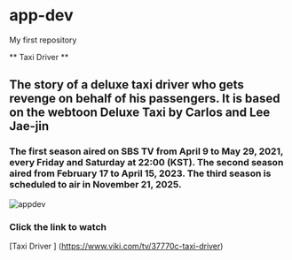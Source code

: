# app-dev
My first repository

** Taxi Driver **
## The story of a deluxe taxi driver who gets revenge on behalf of his passengers. It is based on the webtoon Deluxe Taxi by Carlos and Lee Jae-jin
### The first season aired on SBS TV from April 9 to May 29, 2021, every Friday and Saturday at 22:00 (KST). The second season aired from February 17 to April 15, 2023. The third season is scheduled to air in November 21, 2025.

![appdev](https://github.com/user-attachments/assets/c66f2893-8252-438a-b250-b85f9fb4a052)


### Click the link to watch 
[Taxi Driver ] (https://www.viki.com/tv/37770c-taxi-driver)
